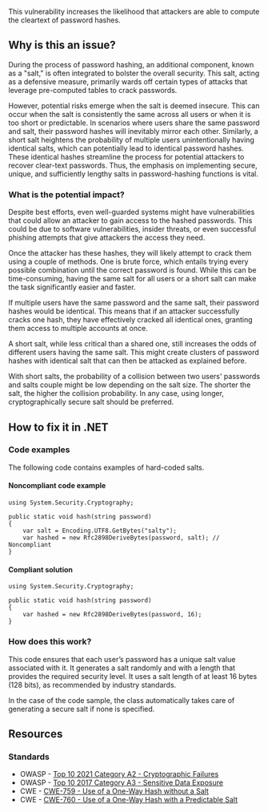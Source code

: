 This vulnerability increases the likelihood that attackers are able to compute the cleartext of password hashes.
 
## Why is this an issue?
 
During the process of password hashing, an additional component, known as a "salt," is often integrated to bolster the overall security. This salt, acting as a defensive measure, primarily wards off certain types of attacks that leverage pre-computed tables to crack passwords.
 
However, potential risks emerge when the salt is deemed insecure. This can occur when the salt is consistently the same across all users or when it is too short or predictable. In scenarios where users share the same password and salt, their password hashes will inevitably mirror each other. Similarly, a short salt heightens the probability of multiple users unintentionally having identical salts, which can potentially lead to identical password hashes. These identical hashes streamline the process for potential attackers to recover clear-text passwords. Thus, the emphasis on implementing secure, unique, and sufficiently lengthy salts in password-hashing functions is vital.
 
### What is the potential impact?
 
Despite best efforts, even well-guarded systems might have vulnerabilities that could allow an attacker to gain access to the hashed passwords. This could be due to software vulnerabilities, insider threats, or even successful phishing attempts that give attackers the access they need.
 
Once the attacker has these hashes, they will likely attempt to crack them using a couple of methods. One is brute force, which entails trying every possible combination until the correct password is found. While this can be time-consuming, having the same salt for all users or a short salt can make the task significantly easier and faster.
 
If multiple users have the same password and the same salt, their password hashes would be identical. This means that if an attacker successfully cracks one hash, they have effectively cracked all identical ones, granting them access to multiple accounts at once.
 
A short salt, while less critical than a shared one, still increases the odds of different users having the same salt. This might create clusters of password hashes with identical salt that can then be attacked as explained before.
 
With short salts, the probability of a collision between two users' passwords and salts couple might be low depending on the salt size. The shorter the salt, the higher the collision probability. In any case, using longer, cryptographically secure salt should be preferred.
 
## How to fix it in .NET
 
### Code examples
 
The following code contains examples of hard-coded salts.
 
#### Noncompliant code example

    using System.Security.Cryptography;
    
    public static void hash(string password)
    {
        var salt = Encoding.UTF8.GetBytes("salty");
        var hashed = new Rfc2898DeriveBytes(password, salt); // Noncompliant
    }

#### Compliant solution

    using System.Security.Cryptography;
    
    public static void hash(string password)
    {
        var hashed = new Rfc2898DeriveBytes(password, 16);
    }

### How does this work?
 
This code ensures that each user’s password has a unique salt value associated with it. It generates a salt randomly and with a length that provides the required security level. It uses a salt length of at least 16 bytes (128 bits), as recommended by industry standards.
 
In the case of the code sample, the class automatically takes care of generating a secure salt if none is specified.
 
## Resources
 
### Standards
 
- OWASP - [Top 10 2021 Category A2 - Cryptographic Failures](https://owasp.org/Top10/A02_2021-Cryptographic_Failures/)
- OWASP - [Top 10 2017 Category A3 - Sensitive Data
  Exposure](https://www.owasp.org/www-project-top-ten/2017/A3_2017-Sensitive_Data_Exposure)
- CWE - [CWE-759 - Use of a One-Way Hash without a Salt](https://cwe.mitre.org/data/definitions/759)
- CWE - [CWE-760 - Use of a One-Way Hash with a Predictable Salt](https://cwe.mitre.org/data/definitions/760)